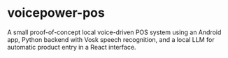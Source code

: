 # voicepower-pos
A small proof-of-concept local voice-driven POS system using an Android app, Python backend with Vosk speech recognition, and a local LLM for automatic product entry in a React interface.
